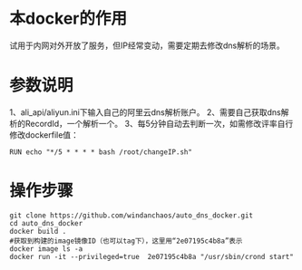 # 本docker的作用
试用于内网对外开放了服务，但IP经常变动，需要定期去修改dns解析的场景。
# 参数说明
1、ali_api/aliyun.ini下输入自己的阿里云dns解析账户。
2、需要自己获取dns解析的RecordId，一个解析一个。
3、每5分钟自动去判断一次，如需修改评率自行修改dockerfile值：
```
RUN echo "*/5 * * * * bash /root/changeIP.sh" 
```
# 操作步骤
```
git clone https://github.com/windanchaos/auto_dns_docker.git
cd auto_dns_docker
docker build .
#获取到构建的image镜像ID（也可以tag下），这里用“2e07195c4b8a”表示
docker image ls -a 
docker run -it --privileged=true  2e07195c4b8a "/usr/sbin/crond start"
```